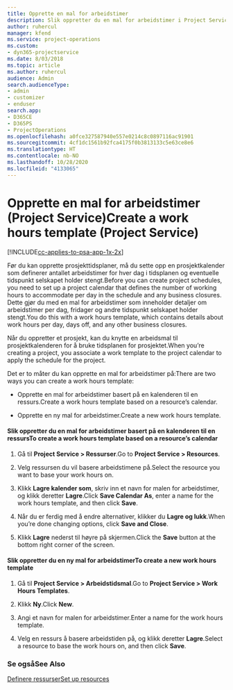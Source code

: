 ```yaml
---
title: Opprette en mal for arbeidstimer
description: Slik oppretter du en mal for arbeidstimer i Project Service
author: ruhercul
manager: kfend
ms.service: project-operations
ms.custom:
- dyn365-projectservice
ms.date: 8/03/2018
ms.topic: article
ms.author: ruhercul
audience: Admin
search.audienceType:
- admin
- customizer
- enduser
search.app:
- D365CE
- D365PS
- ProjectOperations
ms.openlocfilehash: a0fce327587940e557e0214c8c0897116ac91901
ms.sourcegitcommit: 4cf1dc1561b92fca4175f0b3813133c5e63ce8e6
ms.translationtype: HT
ms.contentlocale: nb-NO
ms.lasthandoff: 10/28/2020
ms.locfileid: "4133065"
---
```

# <a name="create-a-work-hours-template-project-service"></a><span data-ttu-id="a2c60-103">Opprette en mal for arbeidstimer (Project Service)</span><span class="sxs-lookup"><span data-stu-id="a2c60-103">Create a work hours template (Project Service)</span></span>

[!INCLUDE[cc-applies-to-psa-app-1x-2x](../includes/cc-applies-to-psa-app-1x-2x.md)]

<span data-ttu-id="a2c60-104">Før du kan opprette prosjekttidsplaner, må du sette opp en prosjektkalender som definerer antallet arbeidstimer for hver dag i tidsplanen og eventuelle tidspunkt selskapet holder stengt.</span><span class="sxs-lookup"><span data-stu-id="a2c60-104">Before you can create project schedules, you need to set up a project calendar that defines the number of working hours to accommodate per day in the schedule and any business closures.</span></span> <span data-ttu-id="a2c60-105">Dette gjør du med en mal for arbeidstimer som inneholder detaljer om arbeidstimer per dag, fridager og andre tidspunkt selskapet holder stengt.</span><span class="sxs-lookup"><span data-stu-id="a2c60-105">You do this with a work hours template, which contains details about work hours per day, days off, and any other business closures.</span></span>  
  
 <span data-ttu-id="a2c60-106">Når du oppretter et prosjekt, kan du knytte en arbeidsmal til prosjektkalenderen for å bruke tidsplanen for prosjektet.</span><span class="sxs-lookup"><span data-stu-id="a2c60-106">When you’re creating a project, you associate a work template to the project calendar to apply the schedule for the project.</span></span>  
  
 <span data-ttu-id="a2c60-107">Det er to måter du kan opprette en mal for arbeidstimer på:</span><span class="sxs-lookup"><span data-stu-id="a2c60-107">There are two ways you can create a work hours template:</span></span>  
  
-   <span data-ttu-id="a2c60-108">Opprette en mal for arbeidstimer basert på en kalenderen til en ressurs.</span><span class="sxs-lookup"><span data-stu-id="a2c60-108">Create a work hours template based on a resource’s calendar.</span></span>  
  
-   <span data-ttu-id="a2c60-109">Opprette en ny mal for arbeidstimer.</span><span class="sxs-lookup"><span data-stu-id="a2c60-109">Create a new work hours template.</span></span>  
  
#### <a name="to-create-a-work-hours-template-based-on-a-resources-calendar"></a><span data-ttu-id="a2c60-110">Slik oppretter du en mal for arbeidstimer basert på en kalenderen til en ressurs</span><span class="sxs-lookup"><span data-stu-id="a2c60-110">To create a work hours template based on a resource’s calendar</span></span>  
  
1.  <span data-ttu-id="a2c60-111">Gå til **Project Service > Ressurser**.</span><span class="sxs-lookup"><span data-stu-id="a2c60-111">Go to **Project Service > Resources**.</span></span>  
  
2.  <span data-ttu-id="a2c60-112">Velg ressursen du vil basere arbeidstimene på.</span><span class="sxs-lookup"><span data-stu-id="a2c60-112">Select the resource you want to base your work hours on.</span></span>  
  
3.  <span data-ttu-id="a2c60-113">Klikk **Lagre kalender som**, skriv inn et navn for malen for arbeidstimer, og klikk deretter **Lagre**.</span><span class="sxs-lookup"><span data-stu-id="a2c60-113">Click **Save Calendar As**, enter a name for the work hours template, and then click **Save**.</span></span>  
  
4.  <span data-ttu-id="a2c60-114">Når du er ferdig med å endre alternativer, klikker du **Lagre og lukk**.</span><span class="sxs-lookup"><span data-stu-id="a2c60-114">When you’re done changing options, click **Save and Close**.</span></span>  
  
5.  <span data-ttu-id="a2c60-115">Klikk **Lagre** nederst til høyre på skjermen.</span><span class="sxs-lookup"><span data-stu-id="a2c60-115">Click the **Save** button at the bottom right corner of the screen.</span></span>  
  
#### <a name="to-create-a-new-work-hours-template"></a><span data-ttu-id="a2c60-116">Slik oppretter du en ny mal for arbeidstimer</span><span class="sxs-lookup"><span data-stu-id="a2c60-116">To create a new work hours template</span></span>  
  
1.  <span data-ttu-id="a2c60-117">Gå til **Project Service > Arbeidstidsmal**.</span><span class="sxs-lookup"><span data-stu-id="a2c60-117">Go to **Project Service > Work Hours Templates**.</span></span>  
  
2.  <span data-ttu-id="a2c60-118">Klikk **Ny**.</span><span class="sxs-lookup"><span data-stu-id="a2c60-118">Click **New**.</span></span>  
  
3.  <span data-ttu-id="a2c60-119">Angi et navn for malen for arbeidstimer.</span><span class="sxs-lookup"><span data-stu-id="a2c60-119">Enter a name for the work hours template.</span></span>  
  
4.  <span data-ttu-id="a2c60-120">Velg en ressurs å basere arbeidstiden på, og klikk deretter **Lagre**.</span><span class="sxs-lookup"><span data-stu-id="a2c60-120">Select a resource to base the work hours on, and then click **Save**.</span></span>  
  
### <a name="see-also"></a><span data-ttu-id="a2c60-121">Se også</span><span class="sxs-lookup"><span data-stu-id="a2c60-121">See Also</span></span>  
 [<span data-ttu-id="a2c60-122">Definere ressurser</span><span class="sxs-lookup"><span data-stu-id="a2c60-122">Set up resources</span></span>](../psa/set-up-resources.md)
